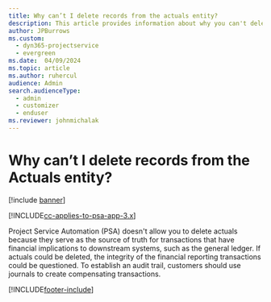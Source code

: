 ```yaml
---
title: Why can’t I delete records from the actuals entity?
description: This article provides information about why you can't delete records from the actuals entity.
author: JPBurrows
ms.custom: 
  - dyn365-projectservice
  - evergreen
ms.date:  04/09/2024
ms.topic: article
ms.author: ruhercul
audience: Admin
search.audienceType: 
  - admin
  - customizer
  - enduser
ms.reviewer: johnmichalak
---
```


# Why can’t I delete records from the Actuals entity?

[!include [banner](../includes/psa-now-project-operations.md)]

[!INCLUDE[cc-applies-to-psa-app-3.x](../includes/cc-applies-to-psa-app-3x.md)]

Project Service Automation (PSA) doesn't allow you to delete actuals because they serve as the source of truth for transactions that have financial implications to downstream systems, such as the general ledger. If actuals could be deleted, the integrity of the financial reporting transactions could be questioned. To establish an audit trail, customers should use journals to create compensating transactions.



[!INCLUDE[footer-include](../includes/footer-banner.md)]

